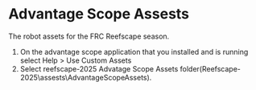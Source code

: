 # Advantage Scope Assests

The robot assets for the FRC Reefscape season.

1) On the advantage scope application that you installed and is running select Help > Use Custom Assets
2) Select reefscape-2025 Advatage Scope Assets folder(Reefscape-2025\assests\AdvantageScopeAssets\).